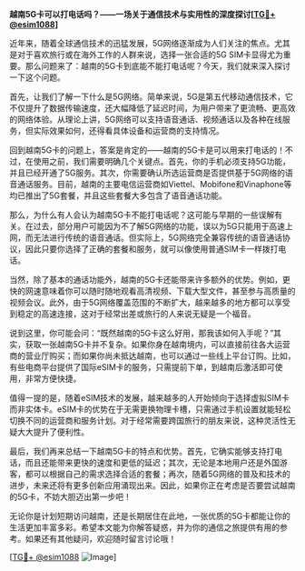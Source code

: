 **越南5G卡可以打电话吗？——一场关于通信技术与实用性的深度探讨[[TG💪+ @esim1088](https://t.me/s/esim1088)]**

近年来，随着全球通信技术的迅猛发展，5G网络逐渐成为人们关注的焦点。尤其是对于喜欢旅行或在海外工作的人群来说，选择一张合适的5G SIM卡显得尤为重要。那么问题来了：越南的5G卡到底能不能打电话呢？今天，我们就来深入探讨一下这个问题。

首先，让我们了解一下什么是5G网络。简单来说，5G是第五代移动通信技术，它不仅提升了数据传输速度，还大幅降低了延迟时间，为用户带来了更流畅、更高效的网络体验。从理论上讲，5G网络可以支持语音通话、视频通话以及各种在线服务，但实际效果如何，还得看具体设备和运营商的支持情况。

回到越南5G卡的问题上，答案是肯定的——越南的5G卡是可以用来打电话的！不过，在使用之前，我们需要明确几个关键点。首先，你的手机必须支持5G功能，并且已经开通了5G服务。其次，你需要确认所选运营商是否提供基于5G网络的语音通话服务。目前，越南的主要电信运营商如Viettel、Mobifone和Vinaphone等均已推出了5G套餐，并且这些套餐大多包含了语音通话功能。

那么，为什么有人会认为越南5G卡不能打电话呢？这可能与早期的一些误解有关。在过去，部分用户可能因为不了解5G网络的功能，误以为5G只能用于高速上网，而无法进行传统的语音通话。但实际上，5G网络完全兼容传统的语音通话协议，因此只要你选择了正确的套餐和服务，就可以像使用普通SIM卡一样拨打电话。

当然，除了基本的通话功能外，越南的5G卡还能带来许多额外的优势。例如，更快的网速意味着你可以随时随地观看高清视频、下载大型文件，甚至参与高质量的视频会议。此外，由于5G网络覆盖范围的不断扩大，越来越多的地方都可以享受到稳定的高速连接，这对于经常出差或旅行的人来说无疑是一个福音。

说到这里，你可能会问：“既然越南的5G卡这么好用，那我该如何入手呢？”其实，获取一张越南5G卡并不复杂。如果你身在越南境内，可以直接前往各大运营商的营业厅购买；而如果你尚未抵达越南，也可以通过一些线上平台订购。比如，有些电商平台提供了国际eSIM卡的服务，只需提前下单，到越南后激活即可使用，非常方便快捷。

值得一提的是，随着eSIM技术的发展，越来越多的人开始倾向于选择虚拟SIM卡而非实体卡。eSIM卡的优势在于无需更换物理卡槽，只需通过手机设置就能轻松切换不同的运营商和服务计划。对于经常需要跨国旅行的朋友来说，这种灵活性无疑大大提升了便利性。

最后，我们再来总结一下越南5G卡的特点和优势。首先，它确实能够支持打电话，而且还能带来更快的速度和更低的延迟；其次，无论是本地用户还是外国游客，都可以根据自己的需求选择合适的套餐；再次，随着5G网络的普及和技术的进步，未来还将有更多创新应用涌现出来。因此，如果你正在考虑是否要尝试越南的5G卡，不妨大胆迈出第一步吧！

无论你是计划短期访问越南，还是长期居住在此地，一张优质的5G卡都能让你的生活更加丰富多彩。希望本文能为你解答疑惑，并为你的通信之旅提供有用的参考。如果还有其他疑问，欢迎随时留言讨论哦！

[[TG💪+ @esim1088](https://t.me/s/esim1088) ![Image](https://i.postimg.cc/4NQfJmqS/Snipaste-2025-05-13-00-14-12.png)]